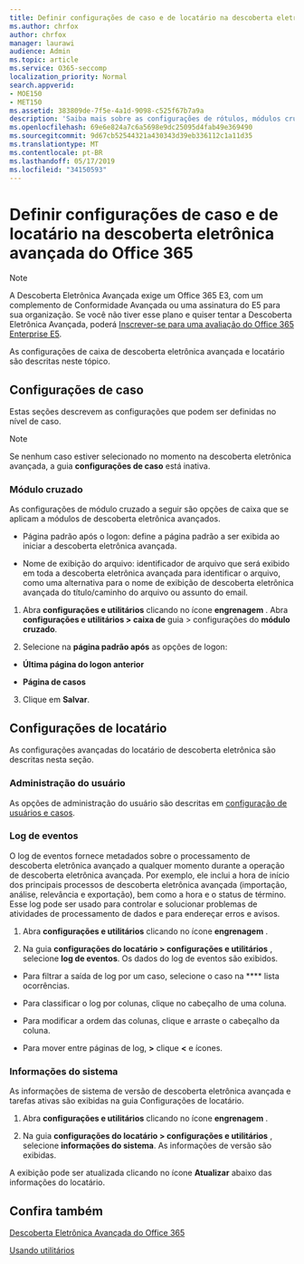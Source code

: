 ```yaml
---
title: Definir configurações de caso e de locatário na descoberta eletrônica avançada do Office 365
ms.author: chrfox
author: chrfox
manager: laurawi
audience: Admin
ms.topic: article
ms.service: O365-seccomp
localization_priority: Normal
search.appverid:
- MOE150
- MET150
ms.assetid: 383809de-7f5e-4a1d-9098-c525f67b7a9a
description: 'Saiba mais sobre as configurações de rótulos, módulos cruzados e locatários que você pode definir no nível do caso na descoberta eletrônica avançada do Office 365.  '
ms.openlocfilehash: 69e6e824a7c6a5698e9dc25095d4fab49e369490
ms.sourcegitcommit: 9d67cb52544321a430343d39eb336112c1a11d35
ms.translationtype: MT
ms.contentlocale: pt-BR
ms.lasthandoff: 05/17/2019
ms.locfileid: "34150593"
---
```

# <a name="define-case-and-tenant-settings-in-office-365-advanced-ediscovery"></a>Definir configurações de caso e de locatário na descoberta eletrônica avançada do Office 365

> [!NOTE]
> A Descoberta Eletrônica Avançada exige um Office 365 E3, com um complemento de Conformidade Avançada ou uma assinatura do E5 para sua organização. Se você não tiver esse plano e quiser tentar a Descoberta Eletrônica Avançada, poderá [Inscrever-se para uma avaliação do Office 365 Enterprise E5](https://go.microsoft.com/fwlink/p/?LinkID=698279). 
  
As configurações de caixa de descoberta eletrônica avançada e locatário são descritas neste tópico.
  
## <a name="case-settings"></a>Configurações de caso

Estas seções descrevem as configurações que podem ser definidas no nível de caso.
  
> [!NOTE]
> Se nenhum caso estiver selecionado no momento na descoberta eletrônica avançada, a guia **configurações de caso** está inativa. 
  
### <a name="cross-module"></a>Módulo cruzado

As configurações de módulo cruzado a seguir são opções de caixa que se aplicam a módulos de descoberta eletrônica avançados.
  
- Página padrão após o logon: define a página padrão a ser exibida ao iniciar a descoberta eletrônica avançada.
    
- Nome de exibição do arquivo: identificador de arquivo que será exibido em toda a descoberta eletrônica avançada para identificar o arquivo, como uma alternativa para o nome de exibição de descoberta eletrônica avançada do título/caminho do arquivo ou assunto do email.
    
1. Abra **configurações e utilitários** clicando no ícone **engrenagem** . Abra **configurações e utilitários \> caixa de** guia \> configurações do **módulo cruzado**. 
    
2. Selecione na **página padrão após** as opções de logon: 
    
  - **Última página do logon anterior**
    
  - **Página de casos**
    
3. Clique em **Salvar**.
    
## <a name="tenant-settings"></a>Configurações de locatário

As configurações avançadas do locatário de descoberta eletrônica são descritas nesta seção.
  
### <a name="user-administration"></a>Administração do usuário

As opções de administração do usuário são descritas em [configuração de usuários e casos](set-up-users-and-cases-in-advanced-ediscovery.md).
  
### <a name="event-log"></a>Log de eventos

O log de eventos fornece metadados sobre o processamento de descoberta eletrônica avançado a qualquer momento durante a operação de descoberta eletrônica avançada. Por exemplo, ele inclui a hora de início dos principais processos de descoberta eletrônica avançada (importação, análise, relevância e exportação), bem como a hora e o status de término. Esse log pode ser usado para controlar e solucionar problemas de atividades de processamento de dados e para endereçar erros e avisos.
  
1. Abra **configurações e utilitários** clicando no ícone **engrenagem** . 
    
2. Na guia **configurações do locatário \> configurações e utilitários** , selecione **log de eventos**. Os dados do log de eventos são exibidos.
    
  - Para filtrar a saída de log por um caso, selecione o caso na **** lista ocorrências. 
    
  - Para classificar o log por colunas, clique no cabeçalho de uma coluna. 
    
  - Para modificar a ordem das colunas, clique e arraste o cabeçalho da coluna.
    
  - Para mover entre páginas de log, **\>** clique **\<** e ícones. 
    
### <a name="system-information"></a>Informações do sistema

As informações de sistema de versão de descoberta eletrônica avançada e tarefas ativas são exibidas na guia Configurações de locatário.
  
1. Abra **configurações e utilitários** clicando no ícone **engrenagem** . 
    
2. Na guia **configurações do locatário \> configurações e utilitários** , selecione **informações do sistema**. As informações de versão são exibidas.
    
A exibição pode ser atualizada clicando no ícone **Atualizar** abaixo das informações do locatário. 
  
## <a name="see-also"></a>Confira também

[Descoberta Eletrônica Avançada do Office 365](office-365-advanced-ediscovery.md)
  
[Usando utilitários](use-advanced-ediscovery-utilities.md)

